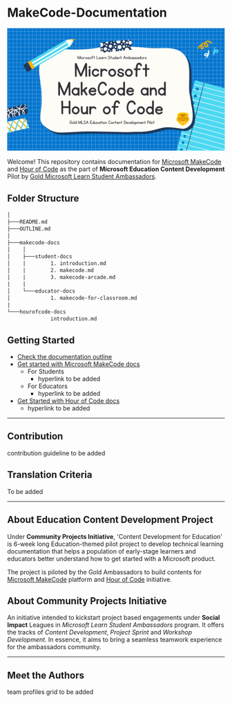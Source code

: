 # MakeCode-Documentation
![Makecode documentation image](https://github.com/BethanyJep/Make-Code-Documentation/blob/hourofcode/assets/Doc%20Header%20(2).png?raw=true)

Welcome! This repository contains documentation for [Microsoft MakeCode](https://www.microsoft.com/en-us/makecode) and [Hour of Code](https://hourofcode.com/) as the part of **Microsoft Education Content Development** Pilot by [Gold Microsoft Learn Student Ambassadors](https://studentambassadors.com).

## Folder Structure

```
│
├───README.md
├───OUTLINE.md
│
├───makecode-docs
│    │
│    ├───student-docs
│    |        1. introduction.md
│    |        2. makecode.md
│    |        3. makecode-arcade.md
|    |
│    └───educator-docs
│             1. makecode-for-classroom.md
|
└───hourofcode-docs
              introduction.md

```

## Getting Started

- [Check the documentation outline](OUTLINE.md)
- [Get started with Microsoft MakeCode docs](makecode-docs)
  - For Students
    - hyperlink to be added
  - For Educators
    - hyperlink to be added
- [Get Started with Hour of Code docs](hourofcode-docs)
  - hyperlink to be added

---

## Contribution

contribution guideline to be added

## Translation Criteria

To be added

---

## About Education Content Development Project

Under **Community Projects Initiative**, 'Content Development for Education' is 6-week long Education-themed pilot project to develop technical learning documentation that helps a population of early-stage learners and educators better understand how to get started with a Microsoft product.

The project is piloted by the Gold Ambassadors to build contents for [Microsoft MakeCode](https://www.microsoft.com/en-us/makecode) platform and [Hour of Code](https://hourofcode.com/) initiative.

## About Community Projects Initiative

An initiative intended to kickstart project based engagements under **Social Impact** Leagues in _Microsoft Learn Student Ambassadors_ program. It offers the tracks of _Content Development_, _Project Sprint_ and _Workshop Development_.
In essence, it aims to bring a seamless teamwork experience for the ambassadors community.

---

## Meet the Authors

team profiles grid to be added
